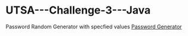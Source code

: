 # UTSA---Challenge-3---Java
<p> Password Random Generator with specfied values 
<a href="file:///C:/Users/ramos/Downloads/utsabootcamp/03-JavaScript/02-Challenge/Develop/index.html"> Password Generator</a>
